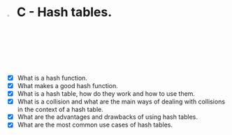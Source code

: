 # <a> <img src="https://upload.wikimedia.org/wikipedia/commons/thumb/1/18/C_Programming_Language.svg/1200px-C_Programming_Language.svg.png" alt="C logo" width=3% heigth=3% ></img></a> C - Hash tables.

- [x] What is a hash function.
- [x] What makes a good hash function.
- [x] What is a hash table, how do they work and how to use them.
- [x] What is a collision and what are the main ways of dealing with collisions in the context of a hash table.
- [x] What are the advantages and drawbacks of using hash tables.
- [x] What are the most common use cases of hash tables.
